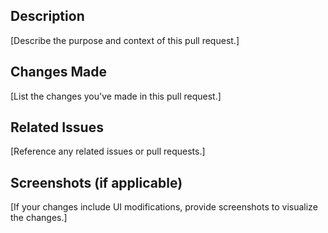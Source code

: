 ## Description

[Describe the purpose and context of this pull request.]

## Changes Made

[List the changes you've made in this pull request.]

## Related Issues

[Reference any related issues or pull requests.]

## Screenshots (if applicable)

[If your changes include UI modifications, provide screenshots to visualize the changes.]

